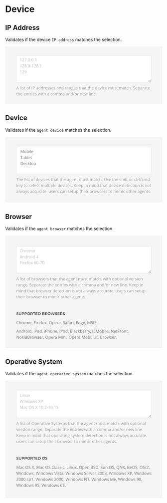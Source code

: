 # Device

## IP Address

Validates if the device `IP address` matches the selection.

![IP Rule](./assets/rule-ip.png)

## Device

Validates if the `agent device` matches the selection.

![Device Rule](./assets/rule-device.png)

## Browser

Validates if the `agent browser` matches the selection.

![Browser Rule](./assets/rule-browser.png)

## Operative System

Validates if the `agent operative system` matches the selection.

![OS Rule](./assets/rule-os.png)

